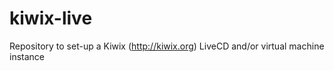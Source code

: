 kiwix-live
==========

Repository to set-up a Kiwix (http://kiwix.org) LiveCD and/or virtual machine instance

